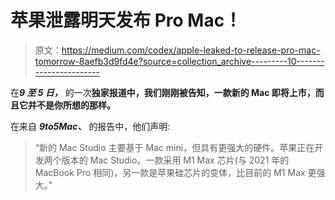 # 苹果泄露明天发布 Pro Mac！

> 原文：<https://medium.com/codex/apple-leaked-to-release-pro-mac-tomorrow-8aefb3d9fd4e?source=collection_archive---------10----------------------->

在***9 至 5 日，*** 的一次**独家报道中，我们刚刚被告知，一款新的 Mac 即将上市，而且它并不是你所想的那样。**

在来自 ***9to5Mac、*** 的报告中，他们声明:

> “新的 Mac Studio 主要基于 Mac mini，但具有更强大的硬件。苹果正在开发两个版本的 Mac Studio。一款采用 M1 Max 芯片(与 2021 年的 MacBook Pro 相同)，另一款是苹果硅芯片的变体，比目前的 M1 Max 更强大。”